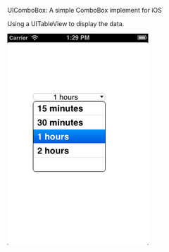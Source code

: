 
UIComboBox: A simple ComboBox implement for iOS


Using a UITableView to display the data.

<img src="sample.png" />
